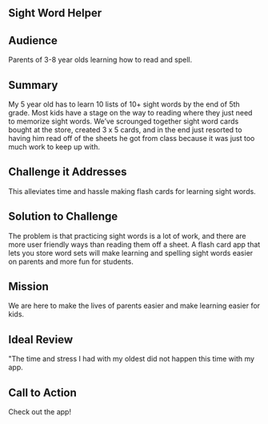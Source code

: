 
## Sight Word Helper ##


## Audience ##
  Parents of 3-8 year olds learning how to read and spell.
## Summary ##

  My 5 year old has to learn 10 lists of 10+ sight words by the end of 5th grade.  Most kids have a stage on the way to reading where they just need to memorize sight words.  We’ve scrounged together sight word cards bought at the store, created 3 x 5 cards, and in the end just resorted to having him read off of the sheets he got from class because it was just too much work to keep up with.


## Challenge it Addresses ##
  This alleviates time and hassle making flash cards for learning sight words.

## Solution to Challenge ##
  The problem is that practicing sight words is a lot of work, and there are more user friendly ways than reading them off a sheet.  A flash card app that lets you store word sets will make learning and spelling sight words easier on parents and more fun for students.

## Mission ##

  We are here to make the lives of parents easier and make learning easier for kids.

## Ideal Review ##

  "The time and stress I had with my oldest did not happen this time with my app.

## Call to Action ##

  Check out the app!